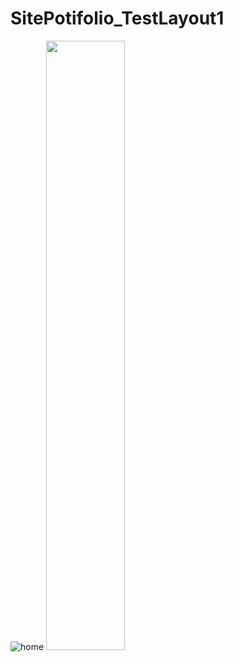 # SitePotifolio_TestLayout1
![home](SitePotifolio_TestLayout1/img/layout.png?raw=true "HomeScreem")
<img src="[url](https://github.com/FabioYassu/SitePotifolio_TestLayout1/blob/master/img/layout.png)" width="50%" height="50%">


